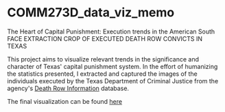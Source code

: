 # COMM273D_data_viz_memo
The Heart of Capital Punishment: Execution trends in the American South
FACE EXTRACTION CROP OF EXECUTED DEATH ROW CONVICTS IN TEXAS

This project aims to visualize relevant trends in the significance and character of Texas' capital punishment system. 
In the effort of humanizing the statistics presented, I extracted and captured the images of the individuals executed 
by the Texas Department of Criminal Justice from the agency's <a href='https://www.tdcj.texas.gov/death_row/dr_executed_offenders.html'>Death Row Information</a> database. 

The final visualization can be found <a href='https://public.flourish.studio/story/622962/'>here</a>
